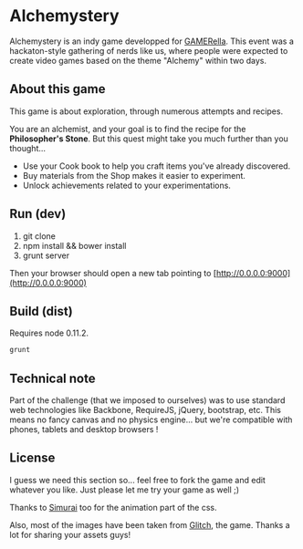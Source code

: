 Alchemystery
===

Alchemystery is an indy game developped for [GAMERella](http://tag.hexagram.ca/events/gamerella/).
This event was a hackaton-style gathering of nerds like us, where people were expected to create video games based on the theme "Alchemy" within two days.

About this game
---

This game is about exploration, through numerous attempts and recipes.

You are an alchemist, and your goal is to find the recipe for the **Philosopher's Stone**.
But this quest might take you much further than you thought...

- Use your Cook book to help you craft items you've already discovered.
- Buy materials from the Shop makes it easier to experiment.
- Unlock achievements related to your experimentations.

Run (dev)
---

1. git clone
2. npm install && bower install
3. grunt server

Then your browser should open a new tab pointing to [http://0.0.0.0:9000](http://0.0.0.0:9000)

Build (dist)
---

Requires node 0.11.2.

```sh
grunt
```

Technical note
---

Part of the challenge (that we imposed to ourselves) was to use standard web technologies like Backbone, RequireJS, jQuery, bootstrap, etc.
This means no fancy canvas and no physics engine... but we're compatible with phones, tablets and desktop browsers !

License
---

I guess we need this section so... feel free to fork the game and edit whatever you like. Just please let me try your game as well ;)

Thanks to [Simurai](http://simurai.com/tagged/lab) too for the animation part of the css.

Also, most of the images have been taken from [Glitch](http://www.glitchthegame.com), the game. Thanks a lot for sharing your assets guys!
